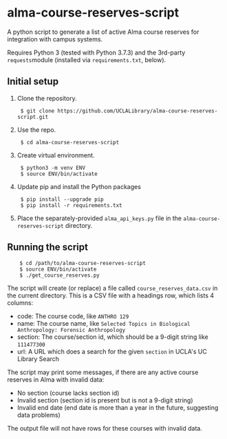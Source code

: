 # alma-course-reserves-script
A python script to generate a list of active Alma course reserves for integration with campus systems.

Requires Python 3 (tested with Python 3.7.3) and the 3rd-party `requests`module (installed via `requirements.txt`, below).

## Initial setup

1. Clone the repository.

		$ git clone https://github.com/UCLALibrary/alma-course-reserves-script.git

2. Use the repo.

		$ cd alma-course-reserves-script

3. Create virtual environment.

		$ python3 -m venv ENV
		$ source ENV/bin/activate

4. Update pip and install the Python packages

		$ pip install --upgrade pip
		$ pip install -r requirements.txt

5. Place the separately-provided `alma_api_keys.py` file in the `alma-course-reserves-script` directory.

## Running the script
		
		$ cd /path/to/alma-course-reserves-script
		$ source ENV/bin/activate
		$ ./get_course_reserves.py

The script will create (or replace) a file called `course_reserves_data.csv` in the current directory.
This is a CSV file with a headings row, which lists 4 columns:

* code: The course code, like `ANTHRO 129`
* name: The course name, like `Selected Topics in Biological Anthropology: Forensic Anthropology`
* section: The course/section id, which should be a 9-digit string like `111477300`
* url: A URL which does a search for the given `section` in UCLA's UC Library Search

The script may print some messages, if there are any active course reserves in Alma with invalid data:

* No section (course lacks section id)
* Invalid section (section id is present but is not a 9-digit string)
* Invalid end date (end date is more than a year in the future, suggesting data problems)

The output file will not have rows for these courses with invalid data.
